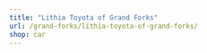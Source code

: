 ```yaml
---
title: "Lithia Toyota of Grand Forks"
url: /grand-forks/lithia-toyota-of-grand-forks/
shop: car
---
```

